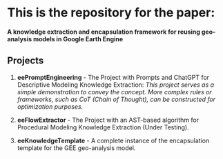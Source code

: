 # This is the repository for the paper:

**A knowledge extraction and encapsulation framework for reusing geo-analysis models in Google Earth Engine**

## Projects

1. **eePromptEngineering** - The Project with Prompts and ChatGPT for Descriptive Modeling Knowledge Extraction:
   *This project serves as a simple demonstration to convey the concept. More complex rules or frameworks, such as CoT (Chain of Thought), can be constructed for optimization purposes.*

2. **eeFlowExtractor** - The Project with an AST-based algorithm for Procedural Modeling Knowledge Extraction (Under Testing).

3. **eeKnowledgeTemplate** - A complete instance of the encapsulation template for the GEE geo-analysis model.
